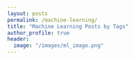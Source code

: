```yaml
---
layout: posts
permalink: /machine-learning/
title: "Machine Learning Posts by Tags"
author_profile: true
header:
  image: "/images/ml_image.png"
---
```

